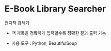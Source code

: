 # E-Book Library Searcher

전자책 검색기

* 책 제목을 정확하게 입력할수록 정확한 결과 출력 가능

* 사용 도구 : Python, BeautifulSoup
